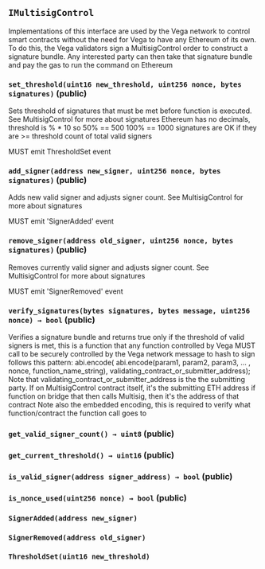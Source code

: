 ## `IMultisigControl`

Implementations of this interface are used by the Vega network to control smart contracts without the need for Vega to have any Ethereum of its own.
To do this, the Vega validators sign a MultisigControl order to construct a signature bundle. Any interested party can then take that signature bundle and pay the gas to run the command on Ethereum




### `set_threshold(uint16 new_threshold, uint256 nonce, bytes signatures)` (public)

Sets threshold of signatures that must be met before function is executed.
See MultisigControl for more about signatures
Ethereum has no decimals, threshold is % * 10 so 50% == 500 100% == 1000
signatures are OK if they are >= threshold count of total valid signers


MUST emit ThresholdSet event

### `add_signer(address new_signer, uint256 nonce, bytes signatures)` (public)

Adds new valid signer and adjusts signer count.
See MultisigControl for more about signatures


MUST emit 'SignerAdded' event

### `remove_signer(address old_signer, uint256 nonce, bytes signatures)` (public)

Removes currently valid signer and adjusts signer count.
See MultisigControl for more about signatures


MUST emit 'SignerRemoved' event

### `verify_signatures(bytes signatures, bytes message, uint256 nonce) → bool` (public)

Verifies a signature bundle and returns true only if the threshold of valid signers is met,
this is a function that any function controlled by Vega MUST call to be securely controlled by the Vega network
message to hash to sign follows this pattern:
abi.encode( abi.encode(param1, param2, param3, ... , nonce, function_name_string), validating_contract_or_submitter_address);
Note that validating_contract_or_submitter_address is the the submitting party. If on MultisigControl contract itself, it's the submitting ETH address
if function on bridge that then calls Multisig, then it's the address of that contract
Note also the embedded encoding, this is required to verify what function/contract the function call goes to




### `get_valid_signer_count() → uint8` (public)





### `get_current_threshold() → uint16` (public)





### `is_valid_signer(address signer_address) → bool` (public)





### `is_nonce_used(uint256 nonce) → bool` (public)






### `SignerAdded(address new_signer)`





### `SignerRemoved(address old_signer)`





### `ThresholdSet(uint16 new_threshold)`





